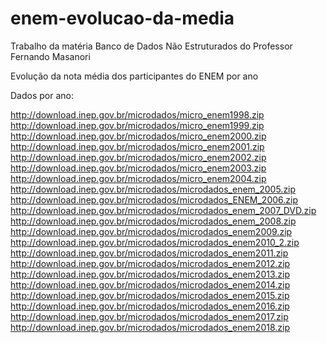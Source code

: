 # enem-evolucao-da-media
Trabalho da matéria Banco de Dados Não Estruturados do Professor Fernando Masanori

Evolução da nota média dos participantes do ENEM por ano

Dados por ano:

http://download.inep.gov.br/microdados/micro_enem1998.zip
http://download.inep.gov.br/microdados/micro_enem1999.zip
http://download.inep.gov.br/microdados/micro_enem2000.zip
http://download.inep.gov.br/microdados/micro_enem2001.zip
http://download.inep.gov.br/microdados/micro_enem2002.zip
http://download.inep.gov.br/microdados/micro_enem2003.zip
http://download.inep.gov.br/microdados/micro_enem2004.zip
http://download.inep.gov.br/microdados/microdados_enem_2005.zip
http://download.inep.gov.br/microdados/microdados_ENEM_2006.zip
http://download.inep.gov.br/microdados/microdados_enem_2007_DVD.zip
http://download.inep.gov.br/microdados/microdados_enem_2008.zip
http://download.inep.gov.br/microdados/microdados_enem2009.zip
http://download.inep.gov.br/microdados/microdados_enem2010_2.zip
http://download.inep.gov.br/microdados/microdados_enem2011.zip
http://download.inep.gov.br/microdados/microdados_enem2012.zip
http://download.inep.gov.br/microdados/microdados_enem2013.zip
http://download.inep.gov.br/microdados/microdados_enem2014.zip
http://download.inep.gov.br/microdados/microdados_enem2015.zip
http://download.inep.gov.br/microdados/microdados_enem2016.zip
http://download.inep.gov.br/microdados/microdados_enem2017.zip
http://download.inep.gov.br/microdados/microdados_enem2018.zip
